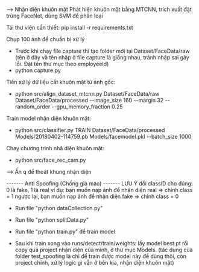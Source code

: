 --> Nhận diện khuôn mặt
  Phát hiện khuôn mặt bằng MTCNN, trích xuất đặt trừng FaceNet, dùng SVM để phân loại

  Tải thư viện cần thiết: pip install -r requirements.txt 

  Chụp 100 ảnh để chuẩn bị xử lý
  - Trước khi chạy file capture thì tạo folder mới tại Dataset/FaceData/raw (tên ở đây và tên nhập ở file capture là giống nhau, tránh nhập sai gây lỗi. Đặt tên thư mục theo employeeId)
  - python capture.py

  Tiền xử lý dữ liệu cắt khuôn mặt từ ảnh gốc:
  - python src/align_dataset_mtcnn.py  Dataset/FaceData/raw Dataset/FaceData/processed --image_size 160 --margin 32 --random_order --gpu_memory_fraction 0.25

  Train model nhận diện khuôn mặt:
  - python src/classifier.py TRAIN Dataset/FaceData/processed Models/20180402-114759.pb Models/facemodel.pkl --batch_size 1000

  Chaỵ chương trình nhâ diện khuôn mặt:
  - python src/face_rec_cam.py

  --> Ấn q để thoát khung nhận diện

------- Anti Spoofing (Chống giả mạo) -------
LƯU Ý đổi classID cho đúng: 0 là fake, 1 là real
ví dụ: bạn muốn nạp ảnh để nhận diện real => chỉnh class = 1
       ngược lại, bạn muốn nạp ảnh để nhận diện fake => chỉnh class = 0
- Run file "python dataCollection.py" 

- Run file "python splitData.py"

- Run file "python train.py" để train model
- Sau khi train xong vào runs/detect/train/weights: lấy model best.pt rồi copy qua project nhận diện của mình, ở thư mục Models.
 (tác dụng của folder test_spoofing là chỉ để train được model này để dùng thôi, còn project chính, xử lý logic gì vẫn ở bên kia, nhận diện khuôn mặt)
